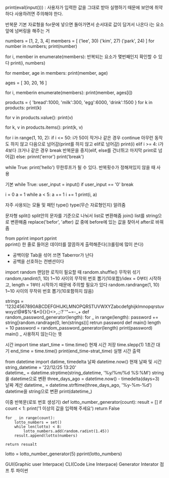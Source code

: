print(eval(input())) : 사용자가 입력한 값을 그대로 받아 실행하기 때문에 보안에 취약하다 사용하려면 주의해야 한다.

반복문
기본
자료형을 for문에 넣으면 돌아가면서 순서대로 값이 담겨서 나온다
i는 요소 앞에 넘버링을 해주는 거

numbers = [1, 2, 3, 4]
members = [
    ('lee', 30)
    ('kim', 27)
    ('park', 24)
]
for number in numbers;
    print(number)

for i, member in enumerate(members): 반복되는 요소가 몇번째인지 확인할 수 있다
    print(i, numbers)

for member, age in members:
    print(member, age)

ages = [
    30,
    20,
    16
]

for i, memberin enumerate(members):
    print(member, ages[i])

products = {
    'bread':1000,
    'milk':300,
    'egg':6000,
    'drink':1500
}
for k in products:
    print(k)

for v in products.value():
    print(v)

for k, v in products.items():
    print(k, v)

for i in range(1, 10, 2):
    if i <= 50:         i가 50이 작거나 같은 경우
        continue        아무런 동작도 하지 않고 다음으로 넘어감(print를 하지 않고 elif로 넘어감)
        print(i)
	elif i >= 4:        i가 4보다 크거나 같은 경우
        break			반복문을 중지(elif, else를 건너뛰고 마지막 print로 넘어감)
    else:
        prinnt('error')
    print('break')

while True:
    print('hello')
무한루프가 될 수 있다.
반복횟수가 정해져있지 않을 때 사용


기본
while True:
    user_input = input()
    if user_input == '0'
        break

i = 0
a = 1
while a < 5:
    a += 1
    i += 1
    print(i, a)

자주 사용되는 모듈 및 패턴
type()      type(무슨 자료형인지) 알려줌

문자형
split()		split안의 문자를 기준으로 나눠서 list로 변환해줌
join()		list를 string으로 변환해줌
replace('befor', 'after)	값 중에 before에 있는 값을 찾아서 after로 바꿔줌

from pprint import pprint	
pprint()                    한 줄로 들어온 데이터를 깔끔하게 출력해준다(크롤링에 많이 쓴다)
- 공백이랑 Tab을 섞어 쓰면 Taberror가 난다
- 공백을 선호하는 컨밴션이다

import random               랜덤한 로직이 필요할 때
random.shuffle()		    무작위 섞기
random,randint(1, 10)       1~10 사이의 무작위 번호 뽑기(10포함)/idex = 0부터 시작하고, length = 1부터 시작하기 때문에 주의할 필요가 있다
random.randrange(1, 10)		1~10 사이의 무작위 번호 뽑기(10포함하지 않음)

strings = '12324567890ABCDEFGHIJKLMNOPQRSTUVWXYZabcdefghijklmnopqrstuvwxyz!@#$%^&*(){}{}<>,.;:?`'"~=-_+
def random_password_generator(length):
    for _ in range(length):
        password += string[random.randrage(0, len(strings))]
    retrun password
def main()
    length = 10
    password = random_password_generator(length)
    print(password)
main()
_ 사용하지 않는다는 뜻


시간
import time
start_time = time.time()     현재 시간 저장
time.slepp(1)   1초간 대기
end_time = time.time()
print(end_time-strat_time)	실행 시간 출력

from datetime import datime, timedelta	날짜
datetime.now()							현재 날짜 및 시간
string_datetime = '22/12/25 13:20'		
datetime_ = datetime.strptime(string_datetime, '%y/%m/%d %S:%M')	string을 datetime으로 변환
three_days_ago = datetime.now() - timedelta(days=3)					날짜 계산
datetime_ = datetime.strftime(three_days_ago, '%y-%m-%d')			datetime을 string으로 변환
print(datetime_)

이중 반복문(로또 번호 생성기)
def lotto_number_generator(count):
    result = []
    if count < 1:
        print('1 이상의 값을 입력해 주세요')
        return False

    for _ in range(count):
        lotto_numbers = set()
        while len(lotto) < 8:
            lotto_numbers.add(random.radint(1.45))
        result.append(lotto)numbers)
    
    return resualt

lotto = lotto_number_generator(5)
pprint(lotto_numbers)

GUI(Graphic user Interpace)
CLI(Code Line Interpace)
Generator
Interator
점프 투 파이썬